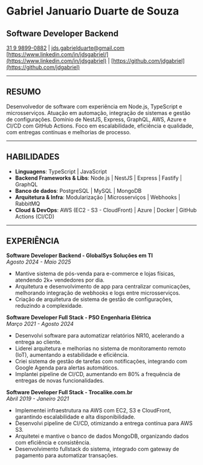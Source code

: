 # Gabriel Januario Duarte de Souza
## Software Developer Backend

[31 9 9899-0882](https://wa.me/5531998990882) | [jds.gabrielduarte@gmail.com](mailto:jds.gabrielduarte@gmail.com)  
[https://www.linkedin.com/in/jdsgabriel/](https://www.linkedin.com/in/jdsgabriel) | [https://github.com/jdgabriel](https://github.com/jdgabriel) 

---

## RESUMO  
Desenvolvedor de software com experiência em Node.js, TypeScript e microsserviços. Atuação em automação, integração de sistemas e gestão de configurações. Domínio de NestJS, Express, GraphQL, AWS, Azure e CI/CD com GitHub Actions. Foco em escalabilidade, eficiência e qualidade, com entregas contínuas e melhorias de processo.

---

## HABILIDADES  
- **Linguagens**: TypeScript | JavaScript
- **Backend Frameworks & Libs**: Node.js | NestJS | Express | Fastify | GraphQL
- **Banco de dados**: PostgreSQL | MySQL | MongoDB
- **Arquitetura & Infra**: Modularização | Microsserviços | Webhooks | RabbitMQ
- **Cloud & DevOps**: AWS (EC2 - S3 - CloudFront) | Azure | Docker | GitHub Actions (CI/CD)
---

## EXPERIÊNCIA  

**Software Developer Backend - GlobalSys Soluções em TI**  
_Agosto 2024 - Maio 2025_

- Mantive sistema de pós-venda para e-commerce e lojas físicas, atendendo 2k+ vendedores por dia.  
- Arquitetura e desenvolvimento de app para centralizar comunicações, melhorando integração de webhooks e logs entre microsserviços.  
- Criação de arquitetura de sistema de gestão de configurações, reduzindo a complexidade.  

**Software Developer Full Stack - PSO Engenharia Elétrica**  
_Março 2021 - Agosto 2024_  

- Desenvolvi software para automatizar relatórios NR10, acelerando a entrega ao cliente.  
- Liderei arquitetura e melhorias no sistema de monitoramento remoto (IoT), aumentando a estabilidade e eficiência.  
- Criei sistema de gestão de tarefas com notificações, integrando com Google Agenda para alertas automáticos.  
- Implantei pipeline de CI/CD, aumentando em 80% a frequência de entregas de novas funcionalidades.  

**Software Developer Full Stack - Trocalike.com.br**  
_Abril 2019 - Janeiro 2021_

- Implementei infraestrutura na AWS com EC2, S3 e CloudFront, garantindo escalabilidade e alta disponibilidade.  
- Desenvolvi pipeline de CI/CD, otimizando a entrega contínua para AWS S3.  
- Arquitetei e mantive o banco de dados MongoDB, organizando dados com eficiência e consistência.  
- Desenvolvimento fullstack do sistema, integrado com gateway de pagamento para automatizar transações.  



